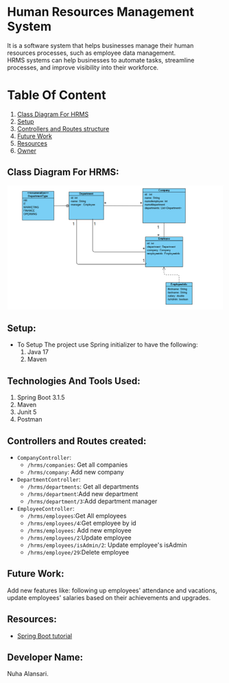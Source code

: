 # Human Resources Management System
It is a software system that helps businesses manage their human resources processes, such as employee data management.  
HRMS systems can help businesses to automate tasks, streamline processes, and improve visibility into their workforce.

# Table Of Content
1. [Class Diagram For HRMS](#class-diagram-for-hrms)
2. [Setup](#setup)
3. [Controllers and Routes structure](#controllers-and-routes-structure)
4. [Future Work](#future-work)
5. [Resources](#resources)
6. [Owner](#owner)

## Class Diagram For HRMS:

![class diagram.png](class%20diagram.png)

## Setup:
- To Setup The project use Spring initializer to have the following:
  1. Java 17
  2. Maven
 
## Technologies And Tools Used:
1. Spring Boot 3.1.5
2. Maven
3. Junit 5
4. Postman 

## Controllers and Routes created:

* `CompanyController`:
   * `/hrms/companies`: Get all companies
   * `/hrms/company`: Add new company
* `DepartmentController`:
   * `/hrms/departments`: Get all departments
   * `/hrms/department`:Add new department
   * `/hrms/department/3`:Add department manager
* `EmployeeController`:
   * `/hrms/employees`:Get All employees
   * `/hrms/employees/4`:Get employee by id
   * `/hrms/employees`: Add new employee
   * `/hrms/employees/2`:Update employee 
   * `/hrms/employees/isAdmin/2`: Update employee's isAdmin 
   * `/hrms/employee/29`:Delete employee
   
## Future Work:

Add new features like: following up employees' attendance and vacations, update employees' salaries based on their achievements and upgrades. 

## Resources:
* [Spring Boot tutorial](https://www.google.com/url?sa=t&rct=j&q=&esrc=s&source=web&cd=&cad=rja&uact=8&ved=2ahUKEwiKxZ2ImZKCAxXCaqQEHW7xBdYQFnoECAsQAQ&url=https%3A%2F%2Fwww.baeldung.com%2Fspring-boot&usg=AOvVaw2kqmeShetU7zL-hauDrCxK&opi=89978449)

## Developer Name:
Nuha Alansari.
